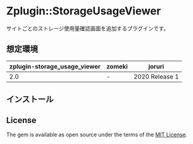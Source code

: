 # Zplugin::StorageUsageViewer

サイトごとのストレージ使用量確認画面を追加するプラグインです。

## 想定環境

| zplugin-storage_usage_viewer | zomeki | joruri |
| ---- | ---- | ---- |
| 2.0 | - | 2020 Release 1 |

## インストール


## License

The gem is available as open source under the terms of the [MIT License](http://opensource.org/licenses/MIT).
